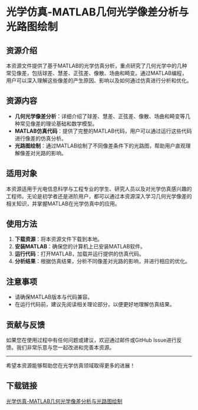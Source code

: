 # 光学仿真-MATLAB几何光学像差分析与光路图绘制

## 资源介绍

本资源文件提供了基于MATLAB的光学仿真分析，重点研究了几何光学中的几种常见像差，包括球差、慧差、正弦差、像散、场曲和畸变。通过MATLAB编程，用户可以深入理解这些像差的产生原因、影响以及如何通过仿真进行分析和优化。

## 资源内容

- **几何光学像差分析**：详细介绍了球差、慧差、正弦差、像散、场曲和畸变等几种常见像差的理论基础和数学模型。
- **MATLAB仿真代码**：提供了完整的MATLAB代码，用户可以通过运行这些代码进行像差的仿真分析。
- **光路图绘制**：通过MATLAB绘制了不同像差条件下的光路图，帮助用户直观理解像差对光路的影响。

## 适用对象

本资源适用于光电信息科学与工程专业的学生、研究人员以及对光学仿真感兴趣的工程师。无论是初学者还是进阶用户，都可以通过本资源深入学习几何光学像差的相关知识，并掌握MATLAB在光学仿真中的应用。

## 使用方法

1. **下载资源**：将本资源文件下载到本地。
2. **安装MATLAB**：确保您的计算机上已安装MATLAB软件。
3. **运行代码**：打开MATLAB，加载并运行提供的仿真代码。
4. **分析结果**：根据仿真结果，分析不同像差对光路的影响，并进行相应的优化。

## 注意事项

- 请确保MATLAB版本与代码兼容。
- 在运行代码前，建议先阅读相关理论部分，以便更好地理解仿真结果。

## 贡献与反馈

如果您在使用过程中有任何问题或建议，欢迎通过邮件或GitHub Issue进行反馈。我们非常乐意与您一起改进和完善本资源。

---

希望本资源能够帮助您在光学仿真领域取得更多的进展！

## 下载链接

[光学仿真-MATLAB几何光学像差分析与光路图绘制](https://pan.quark.cn/s/e624cc195780)